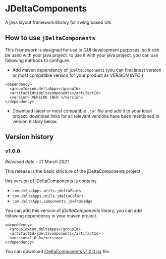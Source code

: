# JDeltaComponents
A java layout framework/library for swing based UIs

## How to use `jDeltaComponents`
This framework is designed for use in GUI development purposes. 
so it can be used with your java project.
to use it with your java project, you can use following methods to configure.

* Add maven dependency of `jDeltaComponents` (you can find latest version or most compatible version for your product as _VERSION INFO_ )
 ```
 <dependency>
   <groupId>com.deltaApps</groupId>
   <artifactId>jdeltacomponents</artifactId>
   <version> VERSION INFO </version>
 </dependency>
 ```
* Download latest or most compatible `.jar` file and add it to your local project. download links for all relevant versions have been mentioned in version history below.

## Version history
### v1.0.0
_Released date - 21 March 2021_

This release is the basic stricture of the jDeltaComponents project

this version of jDeltaComponents is contains
* `com.deltaApps.utils.jdeltaFonts`
* `com.deltaApps.utils.jdeltaColors`
* `com.deltaApps.components.jdeltaBadge`

You can add this version of _jDeltaComponents_ library, you can add following dependency in your maven project.
```
<dependency>
  <groupId>com.deltaApps</groupId>
  <artifactId>jdeltacomponents</artifactId>
  <version>1.0.0</version>
</dependency>
```
You can download [jDeltaComponents v1.0.0.jar](https://github.com/DarshanaUOP/JDeltaComponents/releases/download/v1.0.0/JDeltaComponents-1.0.0.jar) file.
